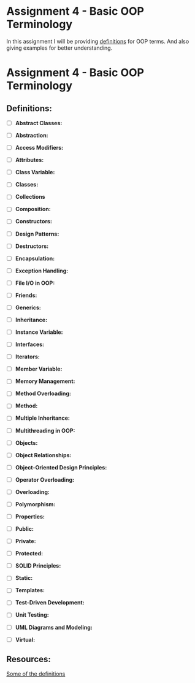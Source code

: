 # Assignment 4 - Basic OOP Terminology

In this assignment I will be providing [definitions](https://github.com/aaniaahh/OOP/blob/main/assignments/A04/definitions.md) for OOP terms. And also giving examples for better understanding.

# Assignment 4 - Basic OOP Terminology

## Definitions:

- [ ] **Abstract Classes:**

- [ ] **Abstraction:**

- [ ] **Access Modifiers:**

- [ ] **Attributes:**

- [ ] **Class Variable:**

- [ ] **Classes:**

- [ ] **Collections**

- [ ] **Composition:**

- [ ] **Constructors:**

- [ ] **Design Patterns:**

- [ ] **Destructors:**

- [ ] **Encapsulation:**

- [ ] **Exception Handling:**

- [ ] **File I/O in OOP:**

- [ ] **Friends:**

- [ ] **Generics:**

- [ ] **Inheritance:**

- [ ] **Instance Variable:**

- [ ] **Interfaces:**

- [ ] **Iterators:**

- [ ] **Member Variable:**

- [ ] **Memory Management:**

- [ ] **Method Overloading:**

- [ ] **Method:**

- [ ] **Multiple Inheritance:**

- [ ] **Multithreading in OOP:**

- [ ] **Objects:**

- [ ] **Object Relationships:**

- [ ] **Object-Oriented Design Principles:**

- [ ] **Operator Overloading:**

- [ ] **Overloading:**

- [ ] **Polymorphism:**

- [ ] **Properties:**

- [ ] **Public:**

- [ ] **Private:**

- [ ] **Protected:**

- [ ] **SOLID Principles:**
 
- [ ] **Static:**

- [ ] **Templates:**

- [ ] **Test-Driven Development:**

- [ ] **Unit Testing:**

- [ ] **UML Diagrams and Modeling:**

- [ ] **Virtual:**





## Resources:
[Some of the definitions](https://www.computer-dictionary-online.org/)
